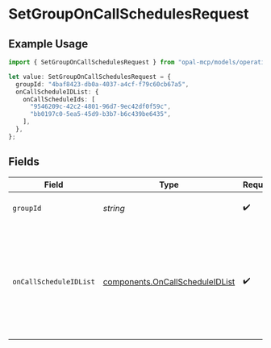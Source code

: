 # SetGroupOnCallSchedulesRequest

## Example Usage

```typescript
import { SetGroupOnCallSchedulesRequest } from "opal-mcp/models/operations";

let value: SetGroupOnCallSchedulesRequest = {
  groupId: "4baf8423-db0a-4037-a4cf-f79c60cb67a5",
  onCallScheduleIDList: {
    onCallScheduleIds: [
      "9546209c-42c2-4801-96d7-9ec42df0f59c",
      "bb0197c0-5ea5-45d9-b3b7-b6c439be6435",
    ],
  },
};
```

## Fields

| Field                                                                                                          | Type                                                                                                           | Required                                                                                                       | Description                                                                                                    | Example                                                                                                        |
| -------------------------------------------------------------------------------------------------------------- | -------------------------------------------------------------------------------------------------------------- | -------------------------------------------------------------------------------------------------------------- | -------------------------------------------------------------------------------------------------------------- | -------------------------------------------------------------------------------------------------------------- |
| `groupId`                                                                                                      | *string*                                                                                                       | :heavy_check_mark:                                                                                             | The ID of the group.                                                                                           | 4baf8423-db0a-4037-a4cf-f79c60cb67a5                                                                           |
| `onCallScheduleIDList`                                                                                         | [components.OnCallScheduleIDList](../../models/components/oncallscheduleidlist.md)                             | :heavy_check_mark:                                                                                             | N/A                                                                                                            | {<br/>"on_call_schedule_ids": [<br/>"9546209c-42c2-4801-96d7-9ec42df0f59c",<br/>"bb0197c0-5ea5-45d9-b3b7-b6c439be6435"<br/>]<br/>} |